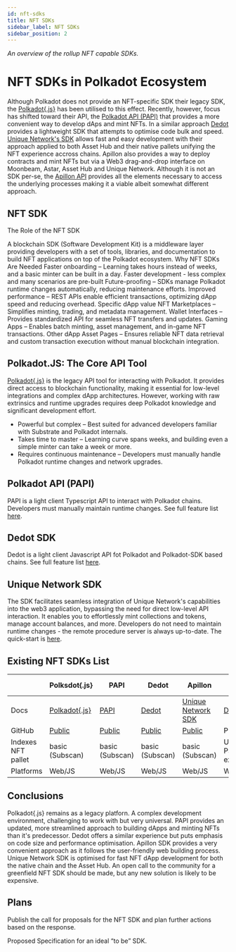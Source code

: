 ```yaml
---
id: nft-sdks 
title: NFT SDKs
sidebar_label: NFT SDKs
sidebar_position: 2
---
```


_An overview of the rollup NFT capable SDKs._

# NFT SDKs in Polkadot Ecosystem

Although Polkadot does not provide an NFT-specific SDK their legacy SDK, the [Polkadot{.js}](https://polkadot.js.org/docs/api/) has been utilised to this effect. Recently, however, focus has shifted toward their API, the [Polkadot API (PAPI)](https://papi.how/) that provides a more convenient way to develop dAps and mint NFTs. In a similar approach [Dedot](https://github.com/dedotdev/dedot) provides a lightweight SDK that attempts to optimise code bulk and speed. [Unique Network's SDK](https://docs.unique.network/build/sdk/v2/quick-start.html) allows fast and easy development with their approach applied to both Asset Hub and their native pallets unifying the NFT experience accross chains. Apillon also provides a way to deploy contracts and mint NFTs but via a Web3 drag-and-drop interface on Moonbeam, Astar, Asset Hub and Unique Network. Although it is not an SDK per-se, the [Apillon API](https://wiki.apillon.io/build/1-apillon-api.html) provides all the elements necessary to access the underlying processes making it a viable albeit somewhat different approach.


## NFT SDK

The Role of the NFT SDK

A blockchain SDK (Software Development Kit) is a middleware layer providing developers with a set of tools, libraries, and documentation to build NFT applications on top of the Polkadot ecosystem.
Why NFT SDKs Are Needed
Faster onboarding – Learning takes hours instead of weeks, and a basic minter can be built in a day.
Faster development - less complex and many scenarios are pre-built
Future-proofing – SDKs manage Polkadot runtime changes automatically, reducing maintenance efforts.
Improved performance – REST APIs enable efficient transactions, optimizing dApp speed and reducing overhead.
Specific dApp value
NFT Marketplaces – Simplifies minting, trading, and metadata management.
Wallet Interfaces – Provides standardized API for seamless NFT transfers and updates.
Gaming Apps – Enables batch minting, asset management, and in-game NFT transactions.
Other dApp Asset Pages – Ensures reliable NFT data retrieval and custom transaction execution without manual blockchain integration.


## Polkadot.JS: The Core API Tool

[Polkadot{.js}](https://polkadot.js.org/docs/api/)  is the legacy API tool for interacting with Polkadot. It provides direct access to blockchain functionality, making it essential for low-level integrations and complex dApp architectures. However, working with raw extrinsics and runtime upgrades requires deep Polkadot knowledge and significant development effort.

- Powerful but complex – Best suited for advanced developers familiar with Substrate and Polkadot internals.
- Takes time to master – Learning curve spans weeks, and building even a simple minter can take a week or more.
- Requires continuous maintenance – Developers must manually handle Polkadot runtime changes and network upgrades.

## Polkadot API (PAPI)

PAPI is a light client Typescript API to interact with Polkadot chains. Developers must manually maintain runtime changes. See full feature list [here](https://github.com/polkadot-api/polkadot-api#features).

## Dedot SDK

Dedot is a light client Javascript API fot Polkadot and Polkadot-SDK based chains. See full feature list [here](https://github.com/dedotdev/dedot#features).

## Unique Network SDK

The SDK facilitates seamless integration of Unique Network's capabilities into the web3 application, bypassing the need for direct low-level API interaction. It enables you to effortlessly mint collections and tokens, manage account balances, and more. Developers do not need to maintain runtime changes - the remote procedure server is always up-to-date. The quick-start is [here](https://docs.unique.network/build/sdk/v2/quick-start.html).

## Existing NFT SDKs List

|  | Polksdot{.js} | PAPI | Dedot | Apillon | Unique Network |
| --- | --- | --- | --- | --- | --- |
| Docs |[Polkadot{.js}](https://polkadot.js.org/docs/)|[PAPI](https://papi.how/getting-started)|[Dedot](https://docs.dedot.dev/)| [Unique Network SDK](https://sdk-docs.apillon.io/) | [Documentation](https://docs.unique.network/build/sdk/getting-started.html) |
| GitHub |[Public](https://github.com/polkadot-js/docs)|[Public](https://github.com/polkadot-api/polkadot-api)|[Public](https://github.com/dedotdev/dedot)| [Public](https://github.com/Apillon/sdk) | Private |
| Indexes NFT pallet |basic (Subscan)|basic (Subscan)|basic (Subscan)|basic (Subscan)| UniqueNetwork Pallet Can be extended | UniqueNetwork Pallet Pallet NFTs (MVP) Pallet Uniques (MVP) |
| Platforms | Web/JS | Web/JS | Web/JS | Web/JS | Web/JS |

## Сonclusions

Polkadot{.js} remains as a legacy platforn. A complex development environment, challenging to work with but very universal. 
PAPI provides an updated, more streamlined approach to building dApps and minting NFTs than it's predecessor.
Dedot offers a similar experience but puts emphasis on code size and performance optimisation.
Apillon SDK provides a very convenient approach as it follows the user-friendly web building process.
Unique Network SDK is optimised for fast NFT dApp development for both the native chain and the Asset Hub.
An open call to the community for a greenfield NFT SDK should be made, but any new solution is likely to be expensive.

## Plans

Publish the call for proposals for the NFT SDK and plan further actions based on the response.

Proposed Specification for an ideal “to be”  SDK.

